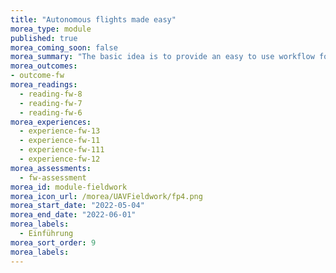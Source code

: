 ```yaml
---
title: "Autonomous flights made easy"
morea_type: module
published: true
morea_coming_soon: false
morea_summary: "The basic idea is to provide an easy to use workflow for controlling rtf UAVs on autonomous survey missions in highly structured terrain."
morea_outcomes:
- outcome-fw
morea_readings:
  - reading-fw-8
  - reading-fw-7
  - reading-fw-6  
morea_experiences:
  - experience-fw-13
  - experience-fw-11
  - experience-fw-111
  - experience-fw-12
morea_assessments:
  - fw-assessment
morea_id: module-fieldwork
morea_icon_url: /morea/UAVFieldwork/fp4.png
morea_start_date: "2022-05-04"
morea_end_date: "2022-06-01"
morea_labels: 
  - Einführung
morea_sort_order: 9
morea_labels:
---
```


